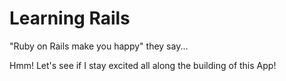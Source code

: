 Learning Rails
==

"Ruby on Rails make you happy" they say...

Hmm! Let's see if I stay excited all along the building of this App!
